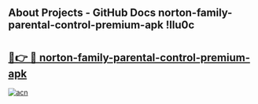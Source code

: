 ## About Projects - GitHub Docs norton-family-parental-control-premium-apk !llu0c

# <h2><a href="https://andorid.site?title=norton-family-parental-control-premium-apk&ref=14PRO">🔗👉 🔴 norton-family-parental-control-premium-apk</a></h2>

[![acn](https://github.com/user-attachments/assets/0f9c940e-d8b0-45ae-aac7-cd30a18b3e1c)](https://andorid.site?title=norton-family-parental-control-premium-apk&ref=14PRO)

